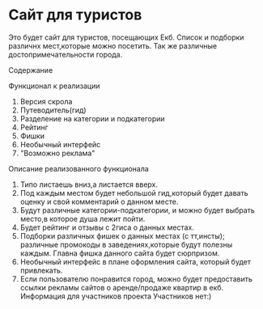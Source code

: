 # Сайт для туристов


Это будет сайт для туристов, посещающих Екб. Список и подборки различнх мест,которые можно посетить. Так же различные достопримечательности города. 

Содержание

 Функционал к реализации
1. Версия скрола
2. Путеводитель(гид)
3. Разделение на категории и подкатегории
4. Рейтинг
5. Фишки
6. Необычный интерфейс
7. "Возможно реклама"

 Описание реализованного функционала
1. Типо листаешь вниз,а листается вверх.
2. Под каждым местом будет небольшой гид,который будет давать оценку и свой комментарий о данном месте.
3. Будут различные категории-подкатегории, и можно будет выбрать место,в которое душа лежит пойти.
4. Будет рейтинг и отзывы с 2гиса о данных местах.
5. Подборки различных фишек о данных местах (с тт,инсты); различные промокоды в заведениях,которые будут полезны каждым. Главна фишка данного сайта будет сюрпризом.
6. Необычный интерфейс в плане оформления сайта, который будет привлекать.
7.  Если пользователю понравится город, можно будет предоставить ссылки рекламы сайтов о аренде/продаже квартир в екб.  
Информация для участников проекта
Участников нет:)
